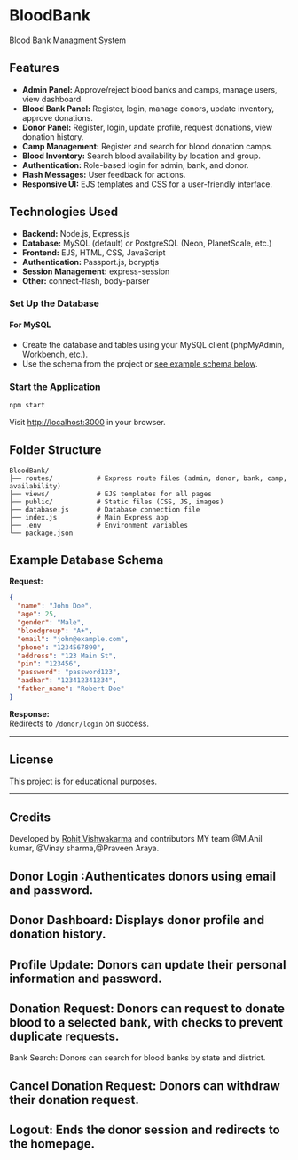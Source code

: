 # BloodBank
Blood Bank Managment System 
## Features

- **Admin Panel:** Approve/reject blood banks and camps, manage users, view dashboard.
- **Blood Bank Panel:** Register, login, manage donors, update inventory, approve donations.
- **Donor Panel:** Register, login, update profile, request donations, view donation history.
- **Camp Management:** Register and search for blood donation camps.
- **Blood Inventory:** Search blood availability by location and group.
- **Authentication:** Role-based login for admin, bank, and donor.
- **Flash Messages:** User feedback for actions.
- **Responsive UI:** EJS templates and CSS for a user-friendly interface.

## Technologies Used

- **Backend:** Node.js, Express.js
- **Database:** MySQL (default) or PostgreSQL (Neon, PlanetScale, etc.)
- **Frontend:** EJS, HTML, CSS, JavaScript
- **Authentication:** Passport.js, bcryptjs
- **Session Management:** express-session
- **Other:** connect-flash, body-parser

###  Set Up the Database

#### For MySQL

- Create the database and tables using your MySQL client (phpMyAdmin, Workbench, etc.).
- Use the schema from the project or [see example schema below](#example-database-schema).


###  Start the Application

```sh
npm start
```

Visit [http://localhost:3000](http://localhost:3000) in your browser.

## Folder Structure

```
BloodBank/
├── routes/           # Express route files (admin, donor, bank, camp, availability)
├── views/            # EJS templates for all pages
├── public/           # Static files (CSS, JS, images)
├── database.js       # Database connection file
├── index.js          # Main Express app
├── .env              # Environment variables
└── package.json
```

## Example Database Schema

**Request:**
```json
{
  "name": "John Doe",
  "age": 25,
  "gender": "Male",
  "bloodgroup": "A+",
  "email": "john@example.com",
  "phone": "1234567890",
  "address": "123 Main St",
  "pin": "123456",
  "password": "password123",
  "aadhar": "123412341234",
  "father_name": "Robert Doe"
}
```
**Response:**  
Redirects to `/donor/login` on success.

---

## License

This project is for educational purposes.

---

## Credits

Developed by [Rohit Vishwakarma](https://github.com/rohitvishwakrma) and contributors MY team @M.Anil kumar, @Vinay sharma,@Praveen Araya.

## Donor Login :Authenticates donors using email and password.

## Donor Dashboard: Displays donor profile and donation history.


## Profile Update: Donors can update their personal information and password.


## Donation Request: Donors can request to donate blood to a selected bank, with checks to prevent duplicate requests.
Bank Search: Donors can search for blood banks by state and district.


## Cancel Donation Request: Donors can withdraw their donation request.


## Logout: Ends the donor session and redirects to the homepage.